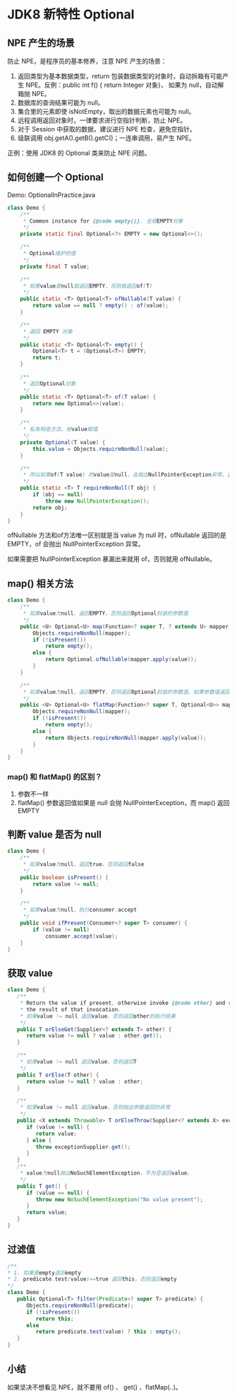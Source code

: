 # JDK8 新特性 Optional

## NPE 产生的场景

防止 NPE，是程序员的基本修养，注意 NPE 产生的场景：

1. 返回类型为基本数据类型，return 包装数据类型的对象时，自动拆箱有可能产生 NPE。反例：public int f() { return Integer 对象}，
   如果为 null，自动解箱抛 NPE。
2. 数据库的查询结果可能为 null。
3. 集合里的元素即使 isNotEmpty，取出的数据元素也可能为 null。
4. 远程调用返回对象时，一律要求进行空指针判断，防止 NPE。
5. 对于 Session 中获取的数据，建议进行 NPE 检查，避免空指针。
6. 级联调用 obj.getA().getB().getC()；一连串调用，易产生 NPE。

正例：使用 JDK8 的 Optional 类来防止 NPE 问题。

## 如何创建一个 Optional

Demo: OptionalInPractice.java

```java
class Demo {
    /**
     * Common instance for {@code empty()}. 全局EMPTY对象
     */
    private static final Optional<?> EMPTY = new Optional<>();

    /**
     * Optional维护的值
     */
    private final T value;

    /**
     * 如果value是null就返回EMPTY，否则就返回of(T)
     */
    public static <T> Optional<T> ofNullable(T value) {
        return value == null ? empty() : of(value);
    }

    /**
     * 返回 EMPTY 对象
     */
    public static <T> Optional<T> empty() {
        Optional<T> t = (Optional<T>) EMPTY;
        return t;
    }

    /**
     * 返回Optional对象
     */
    public static <T> Optional<T> of(T value) {
        return new Optional<>(value);
    }

    /**
     * 私有构造方法，给value赋值
     */
    private Optional(T value) {
        this.value = Objects.requireNonNull(value);
    }

    /**
     * 所以如果of(T value) 的value是null，会抛出NullPointerException异常，这样貌似就没处理NPE问题
     */
    public static <T> T requireNonNull(T obj) {
        if (obj == null)
            throw new NullPointerException();
        return obj;
    }
}
```

ofNullable 方法和of方法唯一区别就是当 value 为 null 时，ofNullable 返回的是EMPTY，of 会抛出 NullPointerException 异常。

如果需要把 NullPointerException 暴漏出来就用 of，否则就用 ofNullable。

## map() 相关方法

```java
class Demo {
    /**
     * 如果value为null，返回EMPTY，否则返回Optional封装的参数值
     */
    public <U> Optional<U> map(Function<? super T, ? extends U> mapper) {
        Objects.requireNonNull(mapper);
        if (!isPresent())
            return empty();
        else {
            return Optional.ofNullable(mapper.apply(value));
        }
    }

    /**
     * 如果value为null，返回EMPTY，否则返回Optional封装的参数值，如果参数值返回null会抛 NullPointerException
     */
    public <U> Optional<U> flatMap(Function<? super T, Optional<U>> mapper) {
        Objects.requireNonNull(mapper);
        if (!isPresent())
            return empty();
        else {
            return Objects.requireNonNull(mapper.apply(value));
        }
    }
}
```

### map() 和 flatMap() 的区别？

1. 参数不一样
2. flatMap() 参数返回值如果是 null 会抛 NullPointerException，而 map() 返回EMPTY

## 判断 value 是否为 null
```java
class Demo {
    /**
     * 如果value为null，返回true，否则返回false
     */
    public boolean isPresent() {
        return value != null;
    }

    /**
     * 如果value为null，执行consumer.accept
     */
    public void ifPresent(Consumer<? super T> consumer) {
        if (value != null)
            consumer.accept(value);
    }
}
```

## 获取 value

```java
class Demo {
   /**
    * Return the value if present, otherwise invoke {@code other} and return
    * the result of that invocation.
    * 如果value != null 返回value，否则返回other的执行结果
    */
   public T orElseGet(Supplier<? extends T> other) {
      return value != null ? value : other.get();
   }

   /**
    * 如果value != null 返回value，否则返回T
    */
   public T orElse(T other) {
      return value != null ? value : other;
   }

   /**
    * 如果value != null 返回value，否则抛出参数返回的异常
    */
   public <X extends Throwable> T orElseThrow(Supplier<? extends X> exceptionSupplier) throws X {
      if (value != null) {
         return value;
      } else {
         throw exceptionSupplier.get();
      }
   }
   /**
    * value为null抛出NoSuchElementException，不为空返回value。
    */
   public T get() {
      if (value == null) {
         throw new NoSuchElementException("No value present");
      }
      return value;
   }
}
```
## 过滤值
```java
/**
* 1. 如果是empty返回empty
* 2. predicate.test(value)==true 返回this，否则返回empty
*/
class Demo {
   public Optional<T> filter(Predicate<? super T> predicate) {
      Objects.requireNonNull(predicate);
      if (!isPresent())
         return this;
      else
         return predicate.test(value) ? this : empty();
   }
}

```

## 小结
如果坚决不想看见 NPE，就不要用 of() 、 get() 、flatMap(..)。